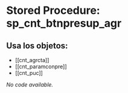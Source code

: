 # Stored Procedure: sp_cnt_btnpresup_agr

## Usa los objetos:
- [[cnt_agrcta]]
- [[cnt_paramconpre]]
- [[cnt_puc]]

*No code available.*
